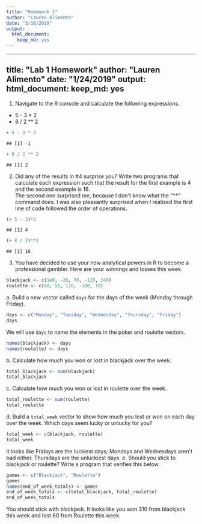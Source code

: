 ```yaml
---
title: "Homework 1"
author: "Lauren Alimento"
date: "3/16/2019"
output: 
  html_document: 
    keep_md: yes
---
```



---
title: "Lab 1 Homework"
author: "Lauren Alimento"
date: "1/24/2019"
output: 
  html_document: 
    keep_md: yes
---
1. Navigate to the R console and calculate the following expressions.  
  + 5 - 3 * 2  
  + 8 / 2 ** 2  
  

```r
+ 5 - 3 * 2
```

```
## [1] -1
```

```r
+ 8 / 2 ** 2
```

```
## [1] 2
```

2. Did any of the results in #4 surprise you? Write two programs that calculate each expression such that the result for the first example is 4 and the second example is 16.  
The second one surprised me, because I don't know what the "**" command does. I was also pleasantly surprised when I realized the first line of code followed the order of operations.

```r
(+ 5 - 3)*2
```

```
## [1] 4
```

```r
(+ 8 / 2)**2
```

```
## [1] 16
```
3. You have decided to use your new analytical powers in R to become a professional gambler. Here are your winnings and losses this week.

```r
blackjack <- c(140, -20, 70, -120, 240)
roulette <- c(60, 50, 120, -300, 10)
```
a. Build a new vector called `days` for the days of the week (Monday through Friday). 

```r
days <- c("Monday", "Tuesday", "Wednesday", "Thursday", "Friday")
days
```
We will use `days` to name the elements in the poker and roulette vectors.

```r
names(blackjack) <- days
names(roulette) <- days
```
b. Calculate how much you won or lost in blackjack over the week.

```r
total_blackjack <- sum(blackjack)
total_blackjack
```
c. Calculate how much you won or lost in roulette over the week.  

```r
total_roulette <- sum(roulette)
total_roulette
```
d. Build a `total_week` vector to show how much you lost or won on each day over the week. Which days seem lucky or unlucky for you?

```r
total_week <- c(blackjack, roulette)
total_week
```
It looks like Fridays are the luckiest days; Mondays and Wednesdays aren't bad either. Thursdays are the unluckiest days.
e. Should you stick to blackjack or roulette? Write a program that verifies this below.

```r
games <- c("Blackjack", "Roulette")
games
names(end_of_week_totals) <- games
end_of_week_totals <- c(total_blackjack, total_roulette)
end_of_week_totals
```
You should stick with blackjack. It looks like you won 310 from blackjack this week and lost 60 from Roulette this week.
